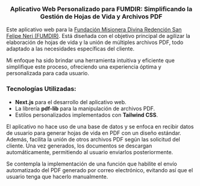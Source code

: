 ### <div align="center"> Aplicativo Web Personalizado para FUMDIR: Simplificando la Gestión de Hojas de Vida y Archivos PDF </div>

Este aplicativo web para la [Fundación Misionera Divina Redención San Felipe Neri (FUMDIR)](https://fumdir.org). Está diseñada con el objetivo principal de agilizar la elaboración de hojas de vida y la unión de múltiples archivos PDF, todo adaptado a las necesidades específicas del cliente. 

Mi enfoque ha sido brindar una herramienta intuitiva y eficiente que simplifique este proceso, ofreciendo una experiencia óptima y personalizada para cada usuario.

### Tecnologías Utilizadas:
- **Next.js** para el desarrollo del aplicativo web.
- La librería **pdf-lib** para la manipulación de archivos PDF.
- Estilos personalizados implementados con **Tailwind CSS**.

El aplicativo no hace uso de una base de datos y se enfoca en recibir datos de usuario para generar hojas de vida en PDF con un diseño estándar. Además, facilita la unión de otros archivos PDF según las solicitud del cliente. Una vez generados, los documentos se descargan automáticamente, permitiendo al usuario enviarlos posteriormente.

Se contempla la implementación de una función que habilite el envío automatizado del PDF generado por correo electrónico, evitando así que el usuario tenga que hacerlo manualmente.



